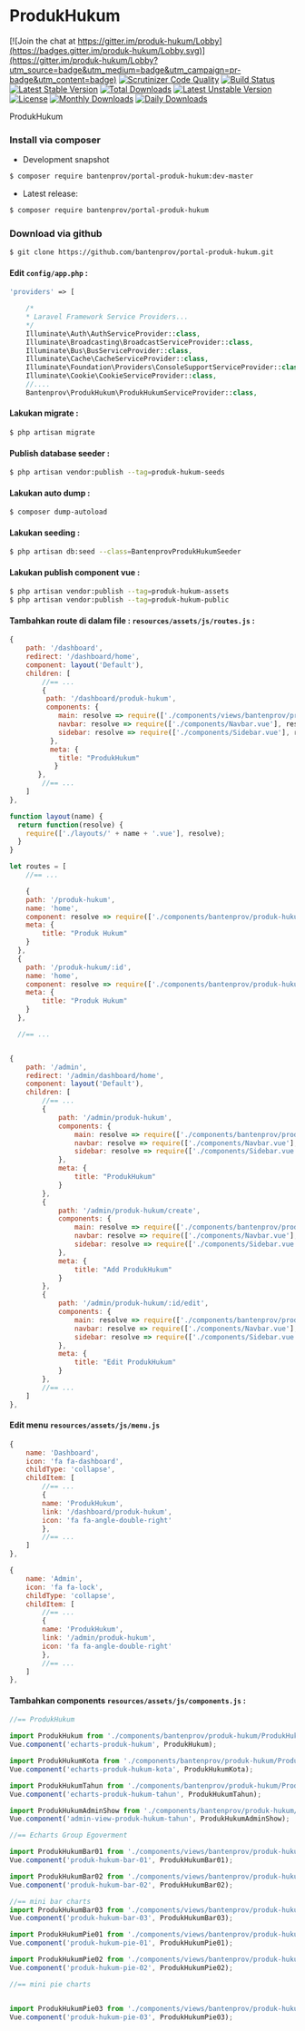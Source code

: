 # ProdukHukum

[![Join the chat at https://gitter.im/produk-hukum/Lobby](https://badges.gitter.im/produk-hukum/Lobby.svg)](https://gitter.im/produk-hukum/Lobby?utm_source=badge&utm_medium=badge&utm_campaign=pr-badge&utm_content=badge)
[![Scrutinizer Code Quality](https://scrutinizer-ci.com/g/bantenprov/produk-hukum/badges/quality-score.png?b=master)](https://scrutinizer-ci.com/g/bantenprov/produk-hukum/?branch=master)
[![Build Status](https://scrutinizer-ci.com/g/bantenprov/produk-hukum/badges/build.png?b=master)](https://scrutinizer-ci.com/g/bantenprov/produk-hukum/build-status/master)
[![Latest Stable Version](https://poser.pugx.org/bantenprov/produk-hukum/v/stable)](https://packagist.org/packages/bantenprov/produk-hukum)
[![Total Downloads](https://poser.pugx.org/bantenprov/produk-hukum/downloads)](https://packagist.org/packages/bantenprov/produk-hukum)
[![Latest Unstable Version](https://poser.pugx.org/bantenprov/produk-hukum/v/unstable)](https://packagist.org/packages/bantenprov/produk-hukum)
[![License](https://poser.pugx.org/bantenprov/produk-hukum/license)](https://packagist.org/packages/bantenprov/produk-hukum)
[![Monthly Downloads](https://poser.pugx.org/bantenprov/produk-hukum/d/monthly)](https://packagist.org/packages/bantenprov/produk-hukum)
[![Daily Downloads](https://poser.pugx.org/bantenprov/produk-hukum/d/daily)](https://packagist.org/packages/bantenprov/produk-hukum)

ProdukHukum

### Install via composer

- Development snapshot

```bash
$ composer require bantenprov/portal-produk-hukum:dev-master
```

- Latest release:

```bash
$ composer require bantenprov/portal-produk-hukum
```

### Download via github

```bash
$ git clone https://github.com/bantenprov/portal-produk-hukum.git
```

#### Edit `config/app.php` :

```php
'providers' => [

    /*
    * Laravel Framework Service Providers...
    */
    Illuminate\Auth\AuthServiceProvider::class,
    Illuminate\Broadcasting\BroadcastServiceProvider::class,
    Illuminate\Bus\BusServiceProvider::class,
    Illuminate\Cache\CacheServiceProvider::class,
    Illuminate\Foundation\Providers\ConsoleSupportServiceProvider::class,
    Illuminate\Cookie\CookieServiceProvider::class,
    //....
    Bantenprov\ProdukHukum\ProdukHukumServiceProvider::class,
```

#### Lakukan migrate :

```bash
$ php artisan migrate
```

#### Publish database seeder :

```bash
$ php artisan vendor:publish --tag=produk-hukum-seeds
```

#### Lakukan auto dump :

```bash
$ composer dump-autoload
```

#### Lakukan seeding :

```bash
$ php artisan db:seed --class=BantenprovProdukHukumSeeder
```

#### Lakukan publish component vue :

```bash
$ php artisan vendor:publish --tag=produk-hukum-assets
$ php artisan vendor:publish --tag=produk-hukum-public
```
#### Tambahkan route di dalam file : `resources/assets/js/routes.js` :

```javascript
{
    path: '/dashboard',
    redirect: '/dashboard/home',
    component: layout('Default'),
    children: [
        //== ...
        {
         path: '/dashboard/produk-hukum',
         components: {
            main: resolve => require(['./components/views/bantenprov/produk-hukum/DashboardProdukHukum.vue'], resolve),
            navbar: resolve => require(['./components/Navbar.vue'], resolve),
            sidebar: resolve => require(['./components/Sidebar.vue'], resolve)
          },
          meta: {
            title: "ProdukHukum"
           }
       },
        //== ...
    ]
},
```

```javascript
function layout(name) {
  return function(resolve) {
    require(['./layouts/' + name + '.vue'], resolve);
  }
}

let routes = [
    //== ...

    {
    path: '/produk-hukum',
    name: 'home',
    component: resolve => require(['./components/bantenprov/produk-hukum/ProdukHukum.index.vue'], resolve),
    meta: {
        title: "Produk Hukum"
    }
  },
  {
    path: '/produk-hukum/:id',
    name: 'home',
    component: resolve => require(['./components/bantenprov/produk-hukum/ProdukHukum.show.vue'], resolve),
    meta: {
        title: "Produk Hukum"
    }
  },

  //== ...
```

```javascript

{
    path: '/admin',
    redirect: '/admin/dashboard/home',
    component: layout('Default'),
    children: [
        //== ...
        {
            path: '/admin/produk-hukum',
            components: {
                main: resolve => require(['./components/bantenprov/produk-hukum/ProdukHukum.index.vue'], resolve),
                navbar: resolve => require(['./components/Navbar.vue'], resolve),
                sidebar: resolve => require(['./components/Sidebar.vue'], resolve)
            },
            meta: {
                title: "ProdukHukum"
            }
        },
        {
            path: '/admin/produk-hukum/create',
            components: {
                main: resolve => require(['./components/bantenprov/produk-hukum/ProdukHukum.add.vue'], resolve),
                navbar: resolve => require(['./components/Navbar.vue'], resolve),
                sidebar: resolve => require(['./components/Sidebar.vue'], resolve)
            },
            meta: {
                title: "Add ProdukHukum"
            }
        },
        {
            path: '/admin/produk-hukum/:id/edit',
            components: {
                main: resolve => require(['./components/bantenprov/produk-hukum/ProdukHukum.edit.vue'], resolve),
                navbar: resolve => require(['./components/Navbar.vue'], resolve),
                sidebar: resolve => require(['./components/Sidebar.vue'], resolve)
            },
            meta: {
                title: "Edit ProdukHukum"
            }
        },
        //== ...
    ]
},
```
#### Edit menu `resources/assets/js/menu.js`

```javascript
{
    name: 'Dashboard',
    icon: 'fa fa-dashboard',
    childType: 'collapse',
    childItem: [
        //== ...
        {
        name: 'ProdukHukum',
        link: '/dashboard/produk-hukum',
        icon: 'fa fa-angle-double-right'
        },
        //== ...
    ]
},
```

```javascript
{
    name: 'Admin',
    icon: 'fa fa-lock',
    childType: 'collapse',
    childItem: [
        //== ...
        {
        name: 'ProdukHukum',
        link: '/admin/produk-hukum',
        icon: 'fa fa-angle-double-right'
        },
        //== ...
    ]
},
```

#### Tambahkan components `resources/assets/js/components.js` :

```javascript
//== ProdukHukum

import ProdukHukum from './components/bantenprov/produk-hukum/ProdukHukum.chart.vue';
Vue.component('echarts-produk-hukum', ProdukHukum);

import ProdukHukumKota from './components/bantenprov/produk-hukum/ProdukHukumKota.chart.vue';
Vue.component('echarts-produk-hukum-kota', ProdukHukumKota);

import ProdukHukumTahun from './components/bantenprov/produk-hukum/ProdukHukumTahun.chart.vue';
Vue.component('echarts-produk-hukum-tahun', ProdukHukumTahun);

import ProdukHukumAdminShow from './components/bantenprov/produk-hukum/ProdukHukumAdmin.show.vue';
Vue.component('admin-view-produk-hukum-tahun', ProdukHukumAdminShow);

//== Echarts Group Egoverment

import ProdukHukumBar01 from './components/views/bantenprov/produk-hukum/ProdukHukumBar01.vue';
Vue.component('produk-hukum-bar-01', ProdukHukumBar01);

import ProdukHukumBar02 from './components/views/bantenprov/produk-hukum/ProdukHukumBar02.vue';
Vue.component('produk-hukum-bar-02', ProdukHukumBar02);

//== mini bar charts
import ProdukHukumBar03 from './components/views/bantenprov/produk-hukum/ProdukHukumBar03.vue';
Vue.component('produk-hukum-bar-03', ProdukHukumBar03);

import ProdukHukumPie01 from './components/views/bantenprov/produk-hukum/ProdukHukumPie01.vue';
Vue.component('produk-hukum-pie-01', ProdukHukumPie01);

import ProdukHukumPie02 from './components/views/bantenprov/produk-hukum/ProdukHukumPie02.vue';
Vue.component('produk-hukum-pie-02', ProdukHukumPie02);

//== mini pie charts


import ProdukHukumPie03 from './components/views/bantenprov/produk-hukum/ProdukHukumPie03.vue';
Vue.component('produk-hukum-pie-03', ProdukHukumPie03);

```

